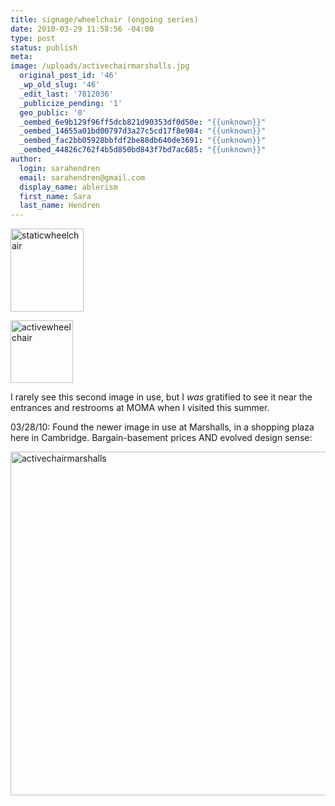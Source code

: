 ```yaml
---
title: signage/wheelchair (ongoing series)
date: 2010-03-29 11:58:56 -04:00
type: post
status: publish
meta:
image: /uploads/activechairmarshalls.jpg
  original_post_id: '46'
  _wp_old_slug: '46'
  _edit_last: '7812036'
  _publicize_pending: '1'
  geo_public: '0'
  _oembed_6e9b129f96ff5dcb821d90353df0d50e: "{{unknown}}"
  _oembed_14655a01bd00797d3a27c5cd17f8e984: "{{unknown}}"
  _oembed_fac2bb05928bbfdf2be88db640de3691: "{{unknown}}"
  _oembed_44826c762f4b5d850bd843f7bd7ac685: "{{unknown}}"
author:
  login: sarahendren
  email: sarahendren@gmail.com
  display_name: ablerism
  first_name: Sara
  last_name: Hendren
---
```


<p><a href="http://ablersite.files.wordpress.com/2010/03/staticwheelchair.jpg"><img class="alignnone size-full wp-image-4723" alt="staticwheelchair" src="{{ site.baseurl }}/uploads/staticwheelchair.jpg" width="117" height="133" /></a></p>
<p><a href="http://ablersite.files.wordpress.com/2010/03/activewheelchair.gif"><img class="alignnone size-full wp-image-4724" alt="activewheelchair" src="{{ site.baseurl }}/uploads/activewheelchair.gif" width="100" height="100" /></a></p>
<p>I rarely see this second image in use, but I <em>was</em> gratified to see it near the entrances and restrooms at MOMA when I visited this summer.</p>
<p>03/28/10: Found the newer image in use at Marshalls, in a shopping plaza here in Cambridge. Bargain-basement prices AND evolved design sense:</p>
<p><a href="http://ablersite.files.wordpress.com/2010/03/activechairmarshalls.jpg"><img class="alignnone size-full wp-image-4725" alt="activechairmarshalls" src="{{ site.baseurl }}/uploads/activechairmarshalls.jpg" width="610" height="550" /></a></p>
